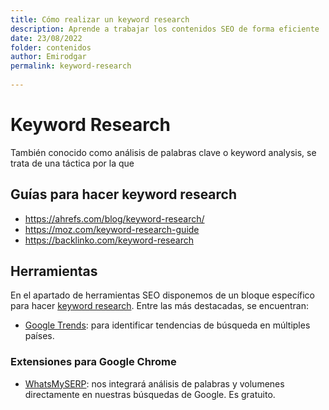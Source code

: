 ```yaml
---
title: Cómo realizar un keyword research
description: Aprende a trabajar los contenidos SEO de forma eficiente
date: 23/08/2022
folder: contenidos
author: Emirodgar
permalink: keyword-research
  
---
```


# Keyword Research

También conocido como análisis de palabras clave o keyword analysis, se trata de una táctica por la que 

## Guías para hacer keyword research

- https://ahrefs.com/blog/keyword-research/
- https://moz.com/keyword-research-guide
- https://backlinko.com/keyword-research

## Herramientas

En el apartado de herramientas SEO disponemos de un bloque específico para hacer [keyword research](https://chuletaseo.com/herramientas-seo#keyword-research--contenidos). Entre las más destacadas, se encuentran:

- [Google Trends](https://trends.google.com/trends/?geo=US): para identificar tendencias de búsqueda en múltiples países. 

### Extensiones para Google Chrome

- [WhatsMySERP](https://whatsmyserp.com/extension): nos integrará análisis de palabras y volumenes directamente en nuestras búsquedas de Google. Es gratuito.
<!--stackedit_data:
eyJoaXN0b3J5IjpbLTM4NzM2OTY0NCwtMTAxNjUyMzM4OV19
-->